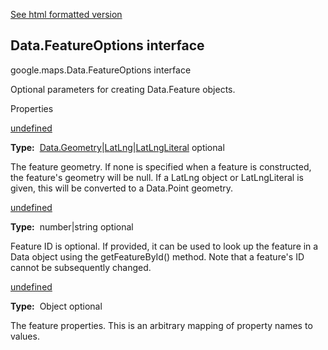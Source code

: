 [See html formatted version](https://huasofoundries.github.io/google-maps-documentation/Data.FeatureOptions.html)

Data.FeatureOptions interface
-----------------------------

google.maps.Data.FeatureOptions interface

Optional parameters for creating Data.Feature objects.

Properties

[undefined](#Data.FeatureOptions.geometry)

**Type:**  [Data.Geometry](Data.md)|[LatLng](/maps/documentation/javascript/reference/3.40/coordinates#LatLng)|[LatLngLiteral](/maps/documentation/javascript/reference/3.40/coordinates#LatLngLiteral) optional

The feature geometry. If none is specified when a feature is constructed, the feature's geometry will be null. If a LatLng object or LatLngLiteral is given, this will be converted to a Data.Point geometry.

[undefined](#Data.FeatureOptions.id)

**Type:**  number|string optional

Feature ID is optional. If provided, it can be used to look up the feature in a Data object using the getFeatureById() method. Note that a feature's ID cannot be subsequently changed.

[undefined](#Data.FeatureOptions.properties)

**Type:**  Object optional

The feature properties. This is an arbitrary mapping of property names to values.